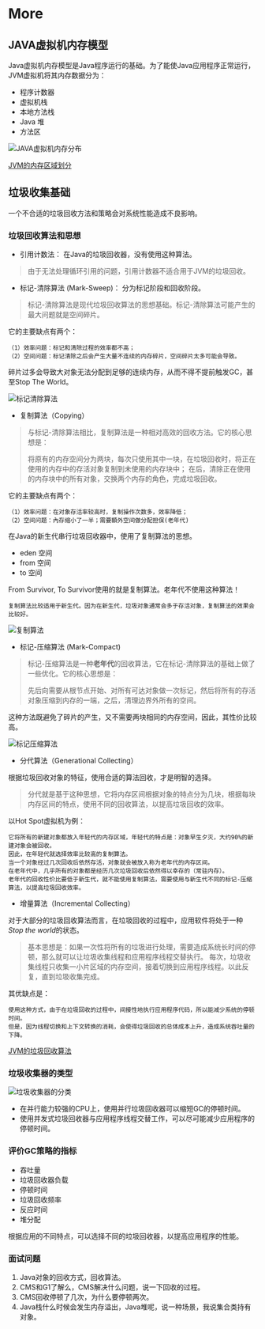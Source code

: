 # More

## JAVA虚拟机内存模型

Java虚拟机内存模型是Java程序运行的基础。为了能使Java应用程序正常运行，JVM虚拟机将其内存数据分为：

- 程序计数器
- 虚拟机栈
- 本地方法栈
- Java 堆
- 方法区

![JAVA虚拟机内存分布](img/jvm_01.png)

[JVM的内存区域划分](https://www.cnblogs.com/dolphin0520/p/3613043.html)

## 垃圾收集基础

一个不合适的垃圾回收方法和策略会对系统性能造成不良影响。



### 垃圾回收算法和思想

- 引用计数法： 在Java的垃圾回收器，没有使用这种算法。

> 由于无法处理循环引用的问题，引用计数器不适合用于JVM的垃圾回收。

- 标记-清除算法 (Mark-Sweep)： 分为标记阶段和回收阶段。

> 标记-清除算法是现代垃圾回收算法的思想基础。标记-清除算法可能产生的最大问题就是空间碎片。

它的主要缺点有两个：

	（1）效率问题：标记和清除过程的效率都不高；
	（2）空间问题：标记清除之后会产生大量不连续的内存碎片，空间碎片太多可能会导致。

碎片过多会导致大对象无法分配到足够的连续内存，从而不得不提前触发GC，甚至Stop The World。

![标记清除算法](img/jvm_02.png)

- 复制算法（Copying）

> 与标记-清除算法相比，复制算法是一种相对高效的回收方法。它的核心思想是：
> 
> 将原有的内存空间分为两块，每次只使用其中一块，在垃圾回收时，将正在使用的内存中的存活对象复制到未使用的内存块中；
> 在后，清除正在使用的内存块中的所有对象，交换两个内存的角色，完成垃圾回收。

它的主要缺点有两个：

    （1）效率问题：在对象存活率较高时，复制操作次数多，效率降低；
    （2）空间问题：內存缩小了一半；需要額外空间做分配担保(老年代)


在Java的新生代串行垃圾回收器中，使用了复制算法的思想。

- eden 空间
- from 空间
- to 空间

From Survivor, To Survivor使用的就是复制算法。老年代不使用这种算法！

	复制算法比较适用于新生代。因为在新生代，垃圾对象通常会多于存活对象，复制算法的效果会比较好。

![复制算法](img/jvm_03.png)

- 标记-压缩算法 (Mark-Compact)

> 标记-压缩算法是一种**老年代**的回收算法，它在标记-清除算法的基础上做了一些优化。它的核心思想是：
> 
> 先后向需要从根节点开始、对所有可达对象做一次标记，然后将所有的存活对象压缩到内存的一端，之后，清理边界外所有的空间。

这种方法既避免了碎片的产生，又不需要两块相同的内存空间，因此，其性价比较高。

![标记压缩算法](img/jvm_04.png)

- 分代算法（Generational Collecting）

根据垃圾回收对象的特征，使用合适的算法回收，才是明智的选择。

> 分代就是基于这种思想，它将内存区间根据对象的特点分为几块，根据每块内存区间的特点，使用不同的回收算法，以提高垃圾回收的效率。

以Hot Spot虚拟机为例：

	它将所有的新建对象都放入年轻代的内存区域，年轻代的特点是：对象早生夕灭，大约90%的新建对象会被回收。	
	因此，在年轻代就选择效率比较高的复制算法。
	当一个对象经过几次回收后依然存活，对象就会被放入称为老年代的内存区间。
	在老年代中，几乎所有的对象都是经历几次垃圾回收后依然得以幸存的（常驻内存）。
	老年代的回收性价比要低于新生代，就不能使用复制算法，需要使用与新生代不同的标记-压缩算法，以提高垃圾回收效率。

- 增量算法（Incremental Collecting）

对于大部分的垃圾回收算法而言，在垃圾回收的过程中，应用软件将处于一种*Stop the world*的状态。

> 基本思想是：如果一次性将所有的垃圾进行处理，需要造成系统长时间的停顿，那么就可以让垃圾收集线程和应用程序线程交替执行。
> 每次，垃圾收集线程只收集一小片区域的内存空间，接着切换到应用程序线程。以此反复，直到垃圾收集完成。

其优缺点是：

	使用这种方式，由于在垃圾回收的过程中，间接性地执行应用程序代码，所以能减少系统的停顿时间。
	但是，因为线程切换和上下文转换的消耗，会使得垃圾回收的总体成本上升，造成系统吞吐量的下降。


[JVM的垃圾回收算法](https://blog.csdn.net/wuzhiwei549/article/details/80563134)

### 垃圾收集器的类型

![垃圾收集器的分类](img/jvm_05.png)

- 在并行能力较强的CPU上，使用并行垃圾回收器可以缩短GC的停顿时间。
- 使用并发式垃圾回收器与应用程序线程交替工作，可以尽可能减少应用程序的停顿时间。

### 评价GC策略的指标

- 吞吐量
- 垃圾回收器负载
- 停顿时间
- 垃圾回收频率
- 反应时间
- 堆分配

根据应用的不同特点，可以选择不同的垃圾回收器，以提高应用程序的性能。

### 面试问题

1. Java对象的回收方式，回收算法。
2. CMS和G1了解么，CMS解决什么问题，说一下回收的过程。
3. CMS回收停顿了几次，为什么要停顿两次。
4. Java栈什么时候会发生内存溢出，Java堆呢，说一种场景，我说集合类持有对象。

